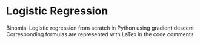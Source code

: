 # Logistic Regression
Binomial Logistic regression from scratch in Python using gradient descent    
Corresponding formulas are represented with LaTex in the code comments
